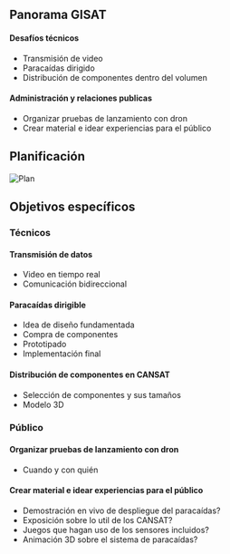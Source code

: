 ## Panorama GISAT

#### Desafíos técnicos
- Transmisión de video
- Paracaídas dirigido
- Distribución de componentes dentro del volumen
  
#### Administración y relaciones publicas
- Organizar pruebas de lanzamiento con dron
- Crear material e idear experiencias para el público

## Planificación
![Plan](http://www.plantuml.com/plantuml/proxy?cache=no&src=https://raw.githubusercontent.com/gisat-udec/pillan/main/plan.iuml)

## Objetivos específicos

### Técnicos

#### Transmisión de datos

- Video en tiempo real
- Comunicación bidireccional

#### Paracaídas dirigible

- Idea de diseño fundamentada
- Compra de componentes
- Prototipado
- Implementación final

#### Distribución de componentes en CANSAT

- Selección de componentes y sus tamaños
- Modelo 3D
  
### Público

#### Organizar pruebas de lanzamiento con dron
- Cuando y con quién
#### Crear material e idear experiencias para el público
- Demostración en vivo de despliegue del paracaídas?
- Exposición sobre lo util de los CANSAT?
- Juegos que hagan uso de los sensores incluidos?
- Animación 3D sobre el sistema de paracaídas?